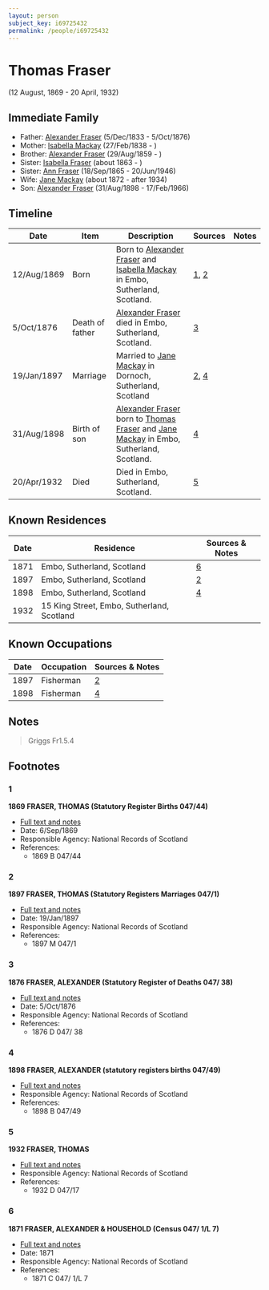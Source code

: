 ```yaml
---
layout: person
subject_key: i69725432
permalink: /people/i69725432
---
```


# Thomas Fraser
(12 August, 1869 - 20 April, 1932)

## Immediate Family

* Father: [Alexander Fraser](./@97086424@-alexander-fraser-b1833-12-5-d1876-10-5.md) (5/Dec/1833 - 5/Oct/1876)
* Mother: [Isabella Mackay](./@41556256@-isabella-mackay-b1838-2-27-d.md) (27/Feb/1838 - )
* Brother: [Alexander Fraser](./@36585616@-alexander-fraser-b1859-8-29-d.md) (29/Aug/1859 - )
* Sister: [Isabella Fraser](./@92660555@-isabella-fraser-b1863-d.md) (about 1863 - )
* Sister: [Ann Fraser](./@70425788@-ann-fraser-b1865-9-18-d1946-6-20.md) (18/Sep/1865 - 20/Jun/1946)
* Wife: [Jane Mackay](./@33561724@-jane-mackay-b1872-d1934.md) (about 1872 - after 1934)
* Son: [Alexander Fraser](./@91293396@-alexander-fraser-b1898-8-31-d1966-2-17.md) (31/Aug/1898 - 17/Feb/1966)

## Timeline

Date | Item | Description | Sources | Notes
---|---|---|---|---
12/Aug/1869 | Born | Born to [Alexander Fraser](./@97086424@-alexander-fraser-b1833-12-5-d1876-10-5.md) and [Isabella Mackay](./@41556256@-isabella-mackay-b1838-2-27-d.md) in Embo, Sutherland, Scotland. | [1](#1), [2](#2) | 
5/Oct/1876 | Death of father | [Alexander Fraser](./@97086424@-alexander-fraser-b1833-12-5-d1876-10-5.md) died in Embo, Sutherland, Scotland. | [3](#3) | 
19/Jan/1897 | Marriage | Married to [Jane Mackay](./@33561724@-jane-mackay-b1872-d1934.md) in Dornoch, Sutherland, Scotland | [2](#2), [4](#4) | 
31/Aug/1898 | Birth of son | [Alexander Fraser](./@91293396@-alexander-fraser-b1898-8-31-d1966-2-17.md) born to [Thomas Fraser](./@69725432@-thomas-fraser-b1869-8-12-d1932-4-20.md) and [Jane Mackay](./@33561724@-jane-mackay-b1872-d1934.md) in Embo, Sutherland, Scotland. | [4](#4) | 
20/Apr/1932 | Died | Died in Embo, Sutherland, Scotland. | [5](#5) | 

## Known Residences

Date | Residence | Sources & Notes
---|---|---
1871 | Embo, Sutherland, Scotland | [6](#6)
1897 | Embo, Sutherland, Scotland | [2](#2)
1898 | Embo, Sutherland, Scotland | [4](#4)
1932 | 15 King Street, Embo, Sutherland, Scotland | 

## Known Occupations

Date | Occupation | Sources & Notes
---|---|---
1897 | Fisherman | [2](#2)
1898 | Fisherman | [4](#4)

## Notes

> Griggs Fr1.5.4
>


## Footnotes

### 1

**1869 FRASER, THOMAS (Statutory Register Births 047/44)**

* [Full text and notes](../sources/@43818944@-1869-fraser,-thomas-statutory-register-births-047-44-.md)
* Date: 6/Sep/1869
* Responsible Agency: National Records of Scotland
* References: 
  * 1869 B 047/44

### 2

**1897 FRASER, THOMAS (Statutory Registers Marriages 047/1)**

* [Full text and notes](../sources/@12878576@-1897-fraser,-thomas-statutory-registers-marriages-047-1-.md)
* Date: 19/Jan/1897
* Responsible Agency: National Records of Scotland
* References: 
  * 1897 M 047/1

### 3

**1876 FRASER, ALEXANDER (Statutory Register of Deaths 047/ 38)**

* [Full text and notes](../sources/@4663216@-1876-fraser,-alexander-statutory-register-of-deaths-047-38-.md)
* Date: 5/Oct/1876
* Responsible Agency: National Records of Scotland
* References: 
  * 1876 D 047/ 38

### 4

**1898 FRASER, ALEXANDER (statutory registers births 047/49)**

* [Full text and notes](../sources/@70778838@-1898-fraser,-alexander-statutory-registers-births-047-49-.md)
* Responsible Agency: National Records of Scotland
* References: 
  * 1898 B 047/49

### 5

**1932 FRASER, THOMAS**

* [Full text and notes](../sources/@21221514@-1932-fraser,-thomas.md)
* Responsible Agency: National Records of Scotland
* References: 
  * 1932 D 047/17

### 6

**1871 FRASER, ALEXANDER & HOUSEHOLD (Census 047/ 1/L 7)**

* [Full text and notes](../sources/@78229018@-1871-fraser,-alexander-&-household-census-047-1-l-7-.md)
* Date: 1871
* Responsible Agency: National Records of Scotland
* References: 
  * 1871 C 047/ 1/L 7

